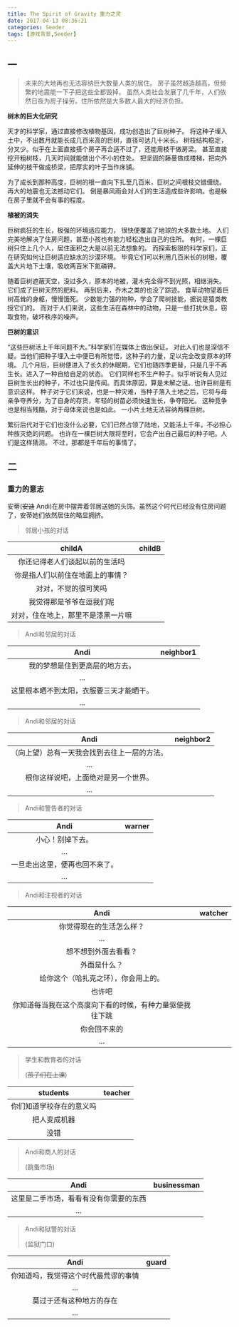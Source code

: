 ```yaml
---
title: The Spirit of Gravity 重力之灵
date: 2017-04-13 08:36:21
categories: Seeder
tags: [游戏背景,Seeder]
---
```


## 一

>未来的大地再也无法容纳巨大数量人类的居住。
>房子虽然越造越高，但频繁的地震能一下子把这些全都毁掉。
>虽然人类社会发展了几千年，人们依然日夜为房子操劳。住所依然是大多数人最大的经济负担。

**树木的巨大化研究**

天才的科学家，通过直接修改植物基因，成功创造出了巨树种子。
将这种子埋入土中，不出数月就能长成几百米高的巨树，直径可达几十米长。
树枝结构稳定，分叉少。似乎在上面直接搭个房子再合适不过了，还能用枝干做房梁。
甚至直接挖开粗树枝，几天时间就能做出个不小的住处。
把坚固的藤蔓做成楼梯，把向外延伸的枝干做成桥梁，把厚实的叶子当作床铺。

为了成长到那种高度，巨树的根一直向下扎至几百米，巨树之间根枝交错缠绕。
再大的地震也无法撼动它们。
倒是暴风雨会对人们的生活造成些许影响。也是躲在房子里就不会有事的程度。

**植被的消失**

巨树疯狂的生长，极强的环境适应能力，
很快便覆盖了地球的大多数土地。
人们完美地解决了住房问题，甚至小孩也有能力轻松造出自己的住所。
有时，一棵巨树只住上几个人，居住面积之大是以前无法想象的。
而探索极限的科学家们，正在研究如何让巨树适应缺水的沙漠环境。
毕竟它们可以利用几百米长的树根，覆盖大片地下土壤，吸收两百米下氮磷钾。

随着巨树遮蔽天空，没过多久，原本的地被，灌木完全得不到光照，相继消失。
它们成了巨树天然的肥料。
再到后来，乔木之类的也没了踪迹。
食草动物望着巨树高耸的身躯，慢慢饿死。
少数能力强的物种，学会了爬树技能，据说是猿类教授它们的。
而对于人们来说，这些生活在森林中的动物，只是一些打扰休息，窃取食物，破坏秩序的噪声。

**巨树的意识**

“这些巨树活上千年问题不大。”科学家们在媒体上做出保证。
对此人们也是深信不疑。当他们把种子埋入土中便已有所觉悟，这种子的力量，足以完全改变原本的环境。
几个月后，巨树便进入了长久的休眠期，它们也随四季更替，只是几乎不再生长。进入了一种自给自足的状态。
它们同样也不生产种子。似乎听说有人见过巨树生长出的种子，不过也只是传闻。而具体原因，算是未解之谜。也许巨树是有意识这样。
种子对于它们来说，也是一种灾难，当种子落入土地之后，它将与母亲争夺养分，为了自身的存货，年轻的树苗必须快速生长，争夺阳光。
这种竞争也是相当残酷，对于母体来说也是如此。
一小片土地无法容纳两棵巨树。

繁衍后代对于它们也没什么必要，它们已然占领了陆地，又能活上千年，不必担心种族灭绝的问题。
也许在一棵巨树大限将至时，它会产出自己最后的种子吧。人们是这样猜测。
不过，那都是千年后的事情了。

## 二 
### 重力的意志

安蒂(~~安迪~~ Andi)在房中摆弄着邻居送她的头饰。虽然这个时代已经没有住房问题了，安蒂她们依然居住的略显拥挤。

>邻居小孩的对话

childA | childB
:------: | :-------
  |你还记得老人们谈起以前的生活吗
你是指人们以前住在地面上的事情？ | 
  |对对，不觉的很可笑吗
我觉得那是爷爷在逗我们呢|
  |对对，住在地上，那里不是漆黑一片嘛

>Andi和邻居的对话

Andi|neighbor1
:------:|:-------
  |我的梦想是住到更高层的地方去。
...|  
  |这里根本晒不到太阳，衣服要三天才能晒干。
...|

>Andi和邻居的对话

Andi | neighbor2
:------: | :-------
  | （向上望）总有一天我会找到去往上一层的方法。
...|  
  | 根你这样说吧，上面绝对是另一个世界。
...|

>Andi和警告者的对话

Andi | warner
:------: | :-------
  | 小心！别掉下去。
...| 
  | 一旦走出这里，便再也回不来了。
...|

>Andi和注视者的对话

Andi | watcher
:------: | :-------
  | 你觉得现在的生活怎么样？
...| 
  | 想不想到外面去看看？
外面是什么？ |
  | 给你这个（哈扎克之环），你会用上的。
也许吧  |
  | 你知道每当我在这个高度向下看的时候，有种力量驱使我往下跳
你会回不来的 |
  |...


>学生和教育者的对话
>
>(~~孩子们在上课~~)

students | teacher
:------: | :-------
  | 你们知道学校存在的意义吗
把人变成机器 |
  | 没错

>Andi和商人的对话
>
>(跳蚤市场)

Andi | businessman
:------: | :-------
  | 这里是二手市场，看看有没有你需要的东西
... |

>Andi和狱警的对话
>
>(监狱门口)

Andi | guard
:------: | :-------
  | 你知道吗，我觉得这个时代最荒谬的事情
... |
  |莫过于还有这种地方的存在
... |
